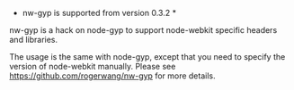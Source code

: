 * nw-gyp is supported from version 0.3.2 *

nw-gyp is a hack on node-gyp to support node-webkit specific headers and libraries. 

The usage is the same with node-gyp, except that you need to specify the version of node-webkit manually. Please see https://github.com/rogerwang/nw-gyp for more details.